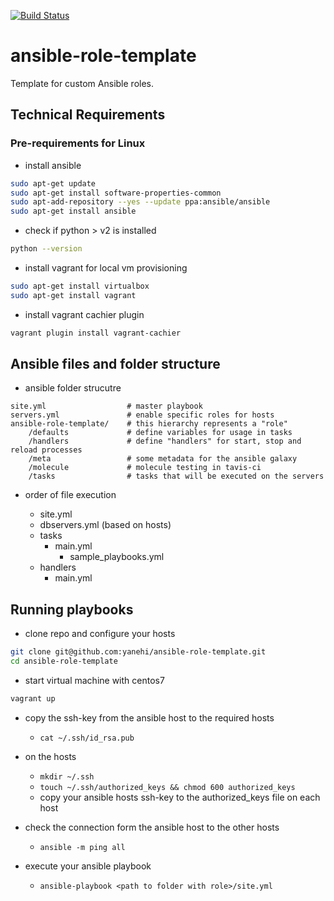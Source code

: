 [![Build Status](https://travis-ci.com/yanehi/ansible-role-template.svg?branch=master)](https://travis-ci.org/yanehi/ansible-role-template)

# ansible-role-template
Template for custom Ansible roles.

## Technical Requirements

### Pre-requirements for Linux

* install ansible

```bash
sudo apt-get update
sudo apt-get install software-properties-common
sudo apt-add-repository --yes --update ppa:ansible/ansible
sudo apt-get install ansible
```

* check if python > v2 is installed

```bash
python --version
```

* install vagrant for local vm provisioning

```bash
sudo apt-get install virtualbox
sudo apt-get install vagrant
```

* install vagrant cachier plugin

```bash
vagrant plugin install vagrant-cachier
```

## Ansible files and folder structure

* ansible folder strucutre

```
site.yml                  # master playbook
servers.yml               # enable specific roles for hosts
ansible-role-template/    # this hierarchy represents a "role"
    /defaults             # define variables for usage in tasks 
    /handlers             # define "handlers" for start, stop and reload processes
    /meta                 # some metadata for the ansible galaxy
    /molecule             # molecule testing in tavis-ci
    /tasks                # tasks that will be executed on the servers
```

* order of file execution

  * site.yml
  * dbservers.yml (based on hosts) 
  * tasks
    * main.yml
      * sample_playbooks.yml
  * handlers
    * main.yml

## Running playbooks

* clone repo and configure your hosts

```bash
git clone git@github.com:yanehi/ansible-role-template.git
cd ansible-role-template
```

* start virtual machine with centos7

```bash
vagrant up
```

* copy the ssh-key from the ansible host to the required hosts
  * `cat ~/.ssh/id_rsa.pub`

* on the hosts
  * `mkdir ~/.ssh`
  * `touch ~/.ssh/authorized_keys && chmod 600 authorized_keys`
  * copy your ansible hosts ssh-key to the authorized_keys file on each host

* check the connection form the ansible host to the other hosts
  * `ansible -m ping all`

* execute your ansible playbook
  * `ansible-playbook <path to folder with role>/site.yml`
